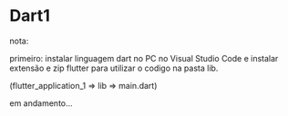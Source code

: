 # Dart1

nota:

primeiro: instalar linguagem dart no PC no Visual Studio Code e instalar extensão e zip flutter para utilizar o codigo na pasta lib.

(flutter_application_1 => lib => main.dart)

em andamento...
